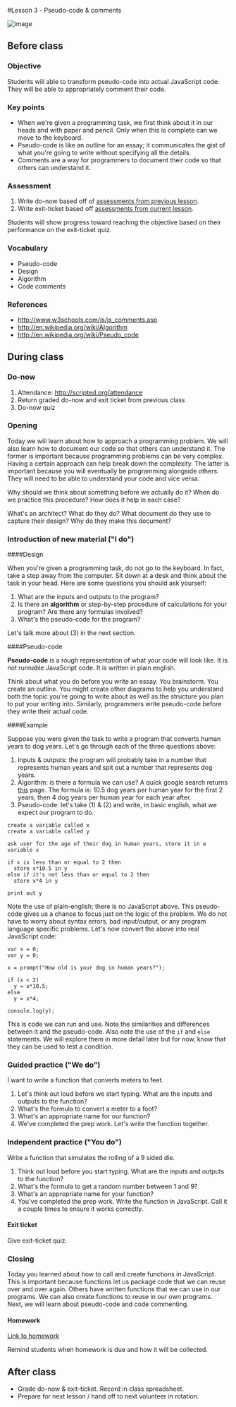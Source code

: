 #Lesson 3 - Pseudo-code & comments

![image](http://i.imgur.com/p3Lk9UX.jpg)

## Before class

### Objective

Students will able to transform pseudo-code into actual JavaScript code. They will be able to appropriately comment their code.

### Key points

* When we're given a programming task, we first think about it in our heads and with paper and pencil. Only when this is complete can we move to the keyboard.
* Pseudo-code is like an outline for an essay; it communicates the gist of what you're going to write without specifying all the details.
* Comments are a way for programmers to document their code so that others can understand it.

### Assessment

1. Write do-now based off of [assessments from previous lesson](../../4-javascript/lessons/2-function/assessments/).
2. Write exit-ticket based off [assessments from current lesson](assessments/).

Students will show progress toward reaching the objective based on their performance on the exit-ticket quiz.

### Vocabulary

* Pseudo-code
* Design
* Algorithm
* Code comments

### References

* http://www.w3schools.com/js/js_comments.asp
* http://en.wikipedia.org/wiki/Algorithm
* http://en.wikipedia.org/wiki/Pseudo_code

## During class

### Do-now

1. Attendance: http://scripted.org/attendance
2. Return graded do-now and exit ticket from previous class
3. Do-now quiz

### Opening

Today we will learn about how to approach a programming problem. We will also learn how to document our code so that others can understand it. The former is important because programming problems can be very complex. Having a certain approach can help break down the complexity. The latter is important because you will eventually be programming alongside others. They will need to be able to understand your code and vice versa.

Why should we think about something before we actually do it? When do we practice this procedure? How does it help in each case?

What's an architect? What do they do? What document do they use to capture their design? Why do they make this document?

### Introduction of new material ("I do")

####Design

When you're given a programming task, do not go to the keyboard. In fact, take a step away from the computer. Sit down at a desk and think about the task in your head. Here are some questions you should ask yourself:

1. What are the inputs and outputs to the program? 
2. Is there an **algorithm** or step-by-step procedure of calculations for your program? Are there any formulas involved?
3. What's the pseudo-code for the program?

Let's talk more about (3) in the next section.

####Pseudo-code

**Pseudo-code** is a rough representation of what your code will look like. It is not runnable JavaScript code. It is written in plain english. 

Think about what you do before you write an essay. You brainstorm. You create an outline. You might create other diagrams to help you understand both the topic you're going to write about as well as the structure you plan to put your writing into. Similarly, programmers write pseudo-code before they write their actual code.

####Example

Suppose you were given the task to write a program that converts human years to dog years. Let's go through each of the three questions above:

1. Inputs & outputs: the program will probably take in a number that represents human years and spit out a number that represents dog years.
2. Algorithm: is there a formula we can use? A quick google search returns [this](http://www.onlineconversion.com/dogyears.htm) page. The formula is: 10.5 dog years per human year for the first 2 years, then 4 dog years per human year for each year after.
3. Pseudo-code: let's take (1) & (2) and write, in basic english, what we expect our program to do.

```
create a variable called x
create a variable called y

ask user for the age of their dog in human years, store it in a variable x

if x is less than or equal to 2 then
  store x*10.5 in y
else if it's not less than or equal to 2 then
  store x*4 in y
  
print out y
```

Note the use of plain-english; there is no JavaScript above. This pseudo-code gives us a chance to focus just on the logic of the problem. We do not have to worry about syntax errors, bad input/output, or any program language specific problems. Let's now convert the above into real JavaScript code:

```
var x = 0;
var y = 0;

x = prompt("How old is your dog in human years?");

if (x < 2)
  y = x*10.5;
else
  y = x*4;
  
console.log(y);
```

This is code we can run and use. Note the similarities and differences between it and the pseudo-code. Also note the use of the `if` and `else` statements. We will explore them in more detail later but for now, know that they can be used to test a condition.

### Guided practice ("We do")

I want to write a function that converts meters to feet.

1. Let's think out loud before we start typing. What are the inputs and outputs to the function?
2. What's the formula to convert a meter to a foot?
3. What's an appropriate name for our function?
4. We've completed the prep work. Let's write the function together.

### Independent practice ("You do")

Write a function that simulates the rolling of a 9 sided die.

1. Think out loud before you start typing. What are the inputs and outputs to the function?
2. What's the formula to get a random number between 1 and 9?
3. What's an appropriate name for your function?
4. You've completed the prep work. Write the function in JavaScript. Call it a couple times to ensure it works correctly.

#### Exit ticket

Give exit-ticket quiz.

### Closing

Today you learned about how to call and create functions in JavaScript. This is important because functions let us package code that we can reuse over and over again. Others have written functions that we can use in our programs. We can also create functions to reuse in our own programs. Next, we will learn about pseudo-code and code commenting.

#### Homework

[Link to homework](homework/)

Remind students when homework is due and how it will be collected.

## After class

* Grade do-now & exit-ticket. Record in class spreadsheet.
* Prepare for next lesson / hand off to next volunteer in rotation.



